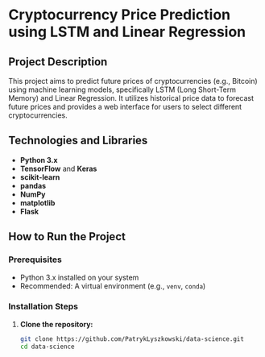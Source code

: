 # Cryptocurrency Price Prediction using LSTM and Linear Regression

## Project Description

This project aims to predict future prices of cryptocurrencies (e.g., Bitcoin) using machine learning models, specifically LSTM (Long Short-Term Memory) and Linear Regression. It utilizes historical price data to forecast future prices and provides a web interface for users to select different cryptocurrencies.

## Technologies and Libraries

- **Python 3.x**
- **TensorFlow** and **Keras**
- **scikit-learn**
- **pandas**
- **NumPy**
- **matplotlib**
- **Flask**

## How to Run the Project

### Prerequisites

- Python 3.x installed on your system
- Recommended: A virtual environment (e.g., `venv`, `conda`)

### Installation Steps

1. **Clone the repository:**

   ```bash
   git clone https://github.com/PatrykLyszkowski/data-science.git
   cd data-science
